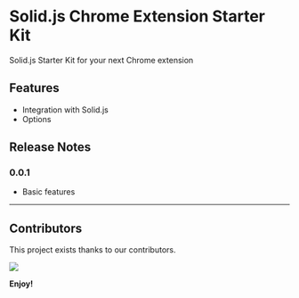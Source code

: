 # Solid.js Chrome Extension Starter Kit

Solid.js Starter Kit for your next Chrome extension

## Features

- Integration with Solid.js
- Options

## Release Notes

### 0.0.1

- Basic features

---

## **Contributors**

This project exists thanks to our contributors.

<a href="https://github.com/shiralizadeh/linkedin-tools-chrome-extension/graphs/contributors">
  <img src="https://contrib.rocks/image?repo=shiralizadeh/linkedin-tools-chrome-extension" />
</a>

**Enjoy!**
